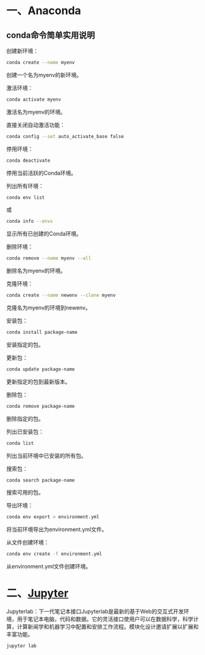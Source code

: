 # 一、Anaconda


## conda命令简单实用说明

创建新环境：
```bash
conda create --name myenv
```
创建一个名为myenv的新环境。


激活环境：
```bash
conda activate myenv
```
激活名为myenv的环境。


直接关闭自动激活功能：
```bash
conda config --set auto_activate_base false
```

停用环境：
```bash
conda deactivate
```
停用当前活跃的Conda环境。


列出所有环境：
```bash
conda env list
```
或
```bash
conda info --envs
```
显示所有已创建的Conda环境。


删除环境：
```bash
conda remove --name myenv --all
```
删除名为myenv的环境。


克隆环境：
```bash
conda create --name newenv --clone myenv
```
克隆名为myenv的环境到newenv。

安装包：
```bash
conda install package-name
```
安装指定的包。

更新包：
```bash
conda update package-name
```
更新指定的包到最新版本。

删除包：
```bash
conda remove package-name
```
删除指定的包。

列出已安装包：
```bash
conda list
```
列出当前环境中已安装的所有包。

搜索包：
```bash
conda search package-name
```
搜索可用的包。

导出环境：
```bash
conda env export > environment.yml
```
将当前环境导出为environment.yml文件。

从文件创建环境：
```bash
conda env create -f environment.yml
```
从environment.yml文件创建环境。

# 二、[Jupyter](https://jupyter.org/)

Jupyterlab：下一代笔记本接口Jupyterlab是最新的基于Web的交互式开发环境，用于笔记本电脑，代码和数据。它的灵活接口使用户可以在数据科学，科学计算，计算新闻学和机器学习中配置和安排工作流程。模块化设计邀请扩展以扩展和丰富功能。

```
jupyter lab
```